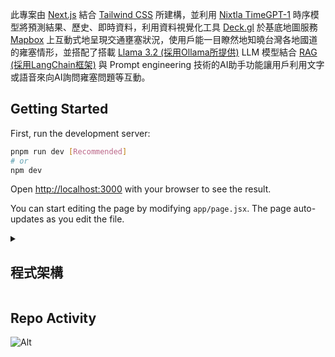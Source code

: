 此專案由 [Next.js](https://nextjs.org/) 結合 [Tailwind CSS](https://tailwindcss.com/) 所建構，並利用 [Nixtla TimeGPT-1](https://docs.nixtla.io/docs/getting-started-about_timegpt) 時序模型將預測結果、歷史、即時資料，利用資料視覺化工具 [Deck.gl](https://deck.gl/) 於基底地圖服務 [Mapbox](https://visgl.github.io/react-map-gl/docs/api-reference/map) 上互動式地呈現交通壅塞狀況，使用戶能一目瞭然地知曉台灣各地國道的雍塞情形，並搭配了搭載 [Llama 3.2 (採用Ollama所提供)](https://ollama.com/library/llama3.2) LLM 模型結合 [RAG (採用LangChain框架)](https://js.langchain.com/docs/integrations/chat/ollama/) 與 Prompt engineering 技術的AI助手功能讓用戶利用文字或語音來向AI詢問雍塞問題等互動。

## Getting Started

First, run the development server:

```bash
pnpm run dev [Recommended]
# or
npm dev
```

Open [http://localhost:3000](http://localhost:3000) with your browser to see the result.

You can start editing the page by modifying `app/page.jsx`. The page auto-updates as you edit the file.

<details>
  <summary>

## 程式架構

  </summary>

  - ### API
  > ![image](https://github.com/user-attachments/assets/4e298799-9d90-4978-a561-1d57d5fed367)

</details>

## Repo Activity

![Alt](https://repobeats.axiom.co/api/embed/99feab9dfff0ceb6f61d988efd2b5e75e8ce2aeb.svg "Repobeats analytics image")
